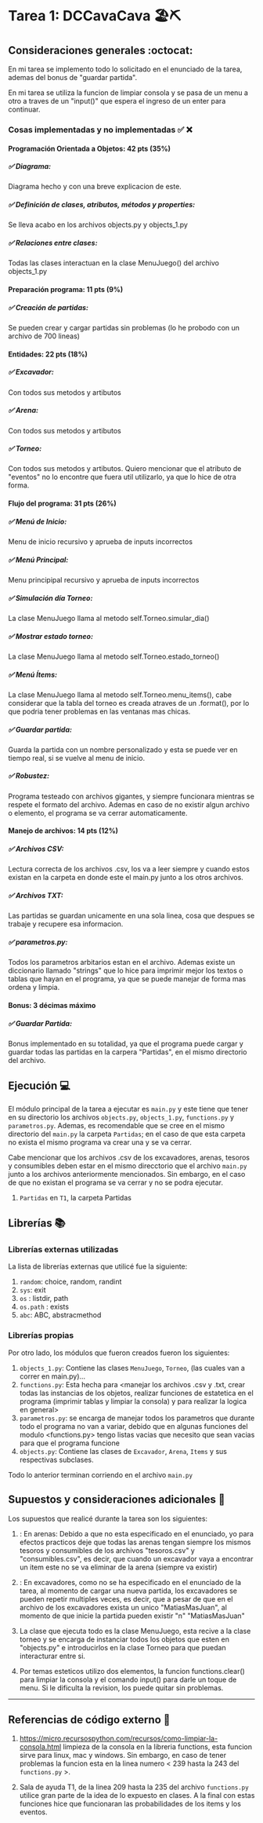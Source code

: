 # Tarea 1: DCCavaCava 🏖⛏

## Consideraciones generales :octocat:

<Consideraciones> En mi tarea se implemento todo lo solicitado en el enunciado de la tarea, ademas del bonus de "guardar partida".

<Consideraciones> En mi tarea se utiliza la funcion de limpiar consola y se pasa de un menu a otro a traves de un "input()" que espera el ingreso de un enter para continuar.

### Cosas implementadas y no implementadas :white_check_mark: :x:


#### Programación Orientada a Objetos: 42 pts (35%)
##### ✅  Diagrama:
Diagrama hecho y con una breve explicacion de este.
##### ✅ Definición de clases, atributos, métodos y properties: 
Se lleva acabo en los archivos objects.py y objects_1.py
##### ✅ Relaciones entre clases:
Todas las clases interactuan en la clase MenuJuego() del archivo objects_1.py

#### Preparación programa: 11 pts (9%)
##### ✅ Creación de partidas:
Se pueden crear y cargar partidas sin problemas (lo he probodo con un archivo de 700 lineas)


#### Entidades: 22 pts (18%)
##### ✅ Excavador:
Con todos sus metodos y artibutos
##### ✅ Arena:
Con todos sus metodos y artibutos
##### ✅ Torneo:
Con todos sus metodos y artibutos. Quiero mencionar que el atributo de "eventos" no lo encontre que fuera util utilizarlo, ya que lo hice de otra forma.


#### Flujo del programa: 31 pts (26%)
##### ✅ Menú de Inicio:
Menu de inicio recursivo y aprueba de inputs incorrectos
##### ✅ Menú Principal:
Menu principipal recursivo y aprueba de inputs incorrectos
##### ✅ Simulación día Torneo:
La clase MenuJuego llama al metodo self.Torneo.simular_dia()
##### ✅ Mostrar estado torneo:
La clase MenuJuego llama al metodo self.Torneo.estado_torneo()
##### ✅ Menú Ítems:
La clase MenuJuego llama al metodo self.Torneo.menu_items(), cabe considerar que la tabla del torneo es creada atraves de un .format(), por lo que podria tener problemas en las ventanas mas chicas.
##### ✅ Guardar partida:
Guarda la partida con un nombre personalizado y esta se puede ver en tiempo real, si se vuelve al menu de inicio.
##### ✅ Robustez:
Programa testeado con archivos gigantes, y siempre funcionara mientras se respete el formato del archivo. Ademas en caso de no existir algun archivo o elemento, el programa se va cerrar automaticamente.


#### Manejo de archivos: 14 pts (12%)
##### ✅ Archivos CSV:
Lectura correcta de los archivos .csv, los va a leer siempre y cuando estos existan en la carpeta en donde este el main.py junto a los otros archivos. 
##### ✅ Archivos TXT:
Las partidas se guardan unicamente en una sola linea, cosa que despues se trabaje y recupere esa informacion.

##### ✅ parametros.py:
Todos los parametros arbitarios estan en el archivo. Ademas existe un diccionario llamado "strings" que lo hice para imprimir mejor los textos o tablas que hayan en el programa, ya que se puede manejar de forma mas ordena y limpia.


#### Bonus: 3 décimas máximo
##### ✅ Guardar Partida:
Bonus implementado en su totalidad, ya que el programa puede cargar y guardar todas las partidas en la carpera "Partidas", en el mismo directorio del archivo.

## Ejecución :computer:

El módulo principal de la tarea a ejecutar es  ```main.py``` y este tiene que tener en su directorio los archivos ```objects.py```, ```objects_1.py```, ```functions.py``` y ```parametros.py```. Ademas, es recomendable que se cree en el mismo directorio del ```main.py``` la carpeta ```Partidas```; en el caso de que esta carpeta no exista el mismo programa va crear una y se va cerrar.

Cabe mencionar que los archivos .csv de los excavadores, arenas, tesoros y consumibles deben estar en el mismo direcctorio que el archivo ```main.py``` junto a los archivos anteriormente mencionados. Sin embargo, en el caso de que no existan el programa se va cerrar y no se podra ejecutar.


1. ```Partidas``` en ```T1```, la carpeta Partidas


## Librerías :books:
### Librerías externas utilizadas
La lista de librerías externas que utilicé fue la siguiente:

1. ```random```: choice, random, randint
2. ```sys```: exit
3. ```os``` : listdir, path
4. ``` os.path ``` : exists
5. ``` abc ```: ABC, abstracmethod

### Librerías propias
Por otro lado, los módulos que fueron creados fueron los siguientes:

1. ```objects_1.py```: Contiene las clases ```MenuJuego```, ```Torneo```, (las cuales van a correr en main.py)...
2. ```functions.py```: Esta hecha para <manejar los archivos .csv y .txt,  crear todas las instancias de los objetos, realizar funciones de estatetica en el programa (imprimir tablas y limpiar la consola) y para realizar la logica en general>
3. ```parametros.py```: se encarga de manejar todos los parametros que durante todo el programa no van a variar, debido que en algunas funciones del modulo <functions.py> tengo listas vacias que necesito que sean vacias para que el programa funcione
4. ```objects.py```: Contiene las clases de ```Excavador```, ```Arena```, ```Items``` y sus respectivas subclases.

Todo lo anterior terminan corriendo en el archivo ```main.py```


## Supuestos y consideraciones adicionales :thinking:
Los supuestos que realicé durante la tarea son los siguientes:

1. <Supuestos>: En arenas: Debido a que no esta especificado en el enunciado, yo para efectos practicos deje que todas las arenas tengan siempre los mismos tesoros y consumibles de los archivos "tesoros.csv" y "consumibles.csv", es decir, que cuando un excavador vaya a encontrar un item este no se va eliminar de la arena (siempre va existir)

2. <Supuestos>: En excavadores, como no se ha especificado en el enunciado de la tarea, al momento de cargar una nueva partida, los excavadores se pueden repetir multiples veces, es decir, que a pesar de que en el archivo de los excavadores exista un unico "MatiasMasJuan", al momento de que inicie la partida pueden existir "n" "MatiasMasJuan"

3. <Considerar> La clase que ejecuta todo es la clase MenuJuego, esta recive a la clase torneo y se encarga de instanciar todos los objetos que esten en "objects.py" e introducirlos en la clase Torneo para que puedan interacturar entre si.

4. <Considerar> Por temas esteticos utilizo dos elementos, la funcion functions.clear() para limpiar la consola y el comando input() para darle un toque de menu. Si le dificulta la revision, los puede quitar sin problemas.
 
-------

## Referencias de código externo :book:


1. https://micro.recursospython.com/recursos/como-limpiar-la-consola.html limpieza de la consola en la libreria functions, esta funcion sirve para linux, mac y windows. Sin embargo, en caso de tener problemas la funcion esta en la linea numero < 239 hasta la 243 del ```functions.py``` >.

2. Sala de ayuda T1, de la linea 209 hasta la 235 del archivo ```functions.py``` utilice gran parte de la idea de lo expuesto en clases. A la final con estas funciones hice que funcionaran las probabilidades de los items y los eventos.